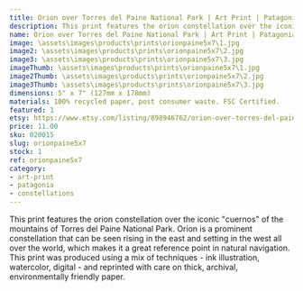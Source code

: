 ```yaml
---
title: Orion over Torres del Paine National Park | Art Print | Patagonia Chile | Southern Hemisphere Sky
description: This print features the orion constellation over the iconic "cuernos" of the mountains of Torres del Paine National Park. This print was produced using a mix of techniques - ink illustration, watercolor, digital - and reprinted with care on thick, archival, environmentally friendly paper.
name: Orion over Torres del Paine National Park | Art Print | Patagonia Chile | Southern Hemisphere Sky
image: \assets\images\products\prints\orionpaine5x7\1.jpg
image2: \assets\images\products\prints\orionpaine5x7\2.jpg
image3: \assets\images\products\prints\orionpaine5x7\3.jpg
imageThumb: \assets\images\products\prints\orionpaine5x7\1.jpg
image2Thumb: \assets\images\products\prints\orionpaine5x7\2.jpg
image3Thumb: \assets\images\products\prints\orionpaine5x7\3.jpg
dimensions: 5" x 7" (127mm x 178mm)
materials: 100% recycled paper, post consumer waste. FSC Certified.
featured: 1
etsy: https://www.etsy.com/listing/898946762/orion-over-torres-del-paine-national
price: 11.00
sku: 020015
slug: orionpaine5x7
stock: 1
ref: orionpaine5x7
category:
- art-print
- patagonia
- constellations
---
```

This print features the orion constellation over the iconic "cuernos" of the mountains of Torres del Paine National Park. Orion is a prominent constellation that can be seen rising in the east and setting in the west all over the world, which makes it a great reference point in natural navigation. This print was produced using a mix of techniques - ink illustration, watercolor, digital - and reprinted with care on thick, archival, environmentally friendly paper.
